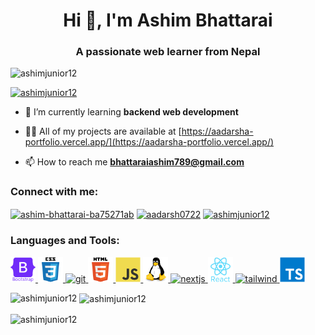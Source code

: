 <h1 align="center">Hi 👋, I'm Ashim Bhattarai</h1>
<h3 align="center">A passionate web learner from Nepal</h3>

<p align="left"> <img src="https://komarev.com/ghpvc/?username=ashimjunior12&label=Profile%20views&color=0e75b6&style=flat" alt="ashimjunior12" /> </p>

<p align="left"> <a href="https://github.com/ryo-ma/github-profile-trophy"><img src="https://github-profile-trophy.vercel.app/?username=ashimjunior12" alt="ashimjunior12" /></a> </p>

- 🌱 I’m currently learning **backend web development**

- 👨‍💻 All of my projects are available at [https://aadarsha-portfolio.vercel.app/](https://aadarsha-portfolio.vercel.app/)

- 📫 How to reach me **bhattaraiashim789@gmail.com**

<h3 align="left">Connect with me:</h3>
<p align="left">
<a href="https://linkedin.com/in/ashim-bhattarai-ba75271ab" target="blank"><img align="center" src="https://raw.githubusercontent.com/rahuldkjain/github-profile-readme-generator/master/src/images/icons/Social/linked-in-alt.svg" alt="ashim-bhattarai-ba75271ab" height="30" width="40" /></a>
<a href="https://instagram.com/aadarsh0722" target="blank"><img align="center" src="https://raw.githubusercontent.com/rahuldkjain/github-profile-readme-generator/master/src/images/icons/Social/instagram.svg" alt="aadarsh0722" height="30" width="40" /></a>
<a href="https://medium.com/ashimjunior12" target="blank"><img align="center" src="https://raw.githubusercontent.com/rahuldkjain/github-profile-readme-generator/master/src/images/icons/Social/medium.svg" alt="ashimjunior12" height="30" width="40" /></a>
</p>

<h3 align="left">Languages and Tools:</h3>
<p align="left"> <a href="https://getbootstrap.com" target="_blank" rel="noreferrer"> <img src="https://raw.githubusercontent.com/devicons/devicon/master/icons/bootstrap/bootstrap-plain-wordmark.svg" alt="bootstrap" width="40" height="40"/> </a> <a href="https://www.w3schools.com/css/" target="_blank" rel="noreferrer"> <img src="https://raw.githubusercontent.com/devicons/devicon/master/icons/css3/css3-original-wordmark.svg" alt="css3" width="40" height="40"/> </a> <a href="https://git-scm.com/" target="_blank" rel="noreferrer"> <img src="https://www.vectorlogo.zone/logos/git-scm/git-scm-icon.svg" alt="git" width="40" height="40"/> </a> <a href="https://www.w3.org/html/" target="_blank" rel="noreferrer"> <img src="https://raw.githubusercontent.com/devicons/devicon/master/icons/html5/html5-original-wordmark.svg" alt="html5" width="40" height="40"/> </a> <a href="https://developer.mozilla.org/en-US/docs/Web/JavaScript" target="_blank" rel="noreferrer"> <img src="https://raw.githubusercontent.com/devicons/devicon/master/icons/javascript/javascript-original.svg" alt="javascript" width="40" height="40"/> </a> <a href="https://www.linux.org/" target="_blank" rel="noreferrer"> <img src="https://raw.githubusercontent.com/devicons/devicon/master/icons/linux/linux-original.svg" alt="linux" width="40" height="40"/> </a> <a href="https://nextjs.org/" target="_blank" rel="noreferrer"> <img src="https://cdn.worldvectorlogo.com/logos/nextjs-2.svg" alt="nextjs" width="40" height="40"/> </a> <a href="https://reactjs.org/" target="_blank" rel="noreferrer"> <img src="https://raw.githubusercontent.com/devicons/devicon/master/icons/react/react-original-wordmark.svg" alt="react" width="40" height="40"/> </a> <a href="https://tailwindcss.com/" target="_blank" rel="noreferrer"> <img src="https://www.vectorlogo.zone/logos/tailwindcss/tailwindcss-icon.svg" alt="tailwind" width="40" height="40"/> </a> <a href="https://www.typescriptlang.org/" target="_blank" rel="noreferrer"> <img src="https://raw.githubusercontent.com/devicons/devicon/master/icons/typescript/typescript-original.svg" alt="typescript" width="40" height="40"/> </a> </p>

<p><img align="left" src="https://github-readme-stats.vercel.app/api/top-langs?username=ashimjunior12&show_icons=true&locale=en&layout=compact" alt="ashimjunior12" /></p>

<p>&nbsp;<img align="center" src="https://github-readme-stats.vercel.app/api?username=ashimjunior12&show_icons=true&locale=en" alt="ashimjunior12" /></p>

<p><img align="center" src="https://github-readme-streak-stats.herokuapp.com/?user=ashimjunior12&" alt="ashimjunior12" /></p>
